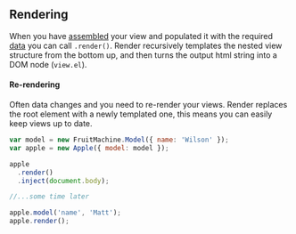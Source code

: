 ## Rendering

When you have [assembled](view-assembly.md) your view and populated it with the required [data](view-data.md) you can call `.render()`. Render recursively templates the nested view structure from the bottom up, and then turns the output html string into a DOM node (`view.el`).

#### Re-rendering

Often data changes and you need to re-render your views. Render replaces the root element with a newly templated one, this means you can easily keep views up to date.

```js
var model = new FruitMachine.Model({ name: 'Wilson' });
var apple = new Apple({ model: model });

apple
  .render()
  .inject(document.body);

//...some time later

apple.model('name', 'Matt');
apple.render();
```